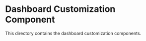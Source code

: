 # Dashboard Customization Component

This directory contains the dashboard customization components.
